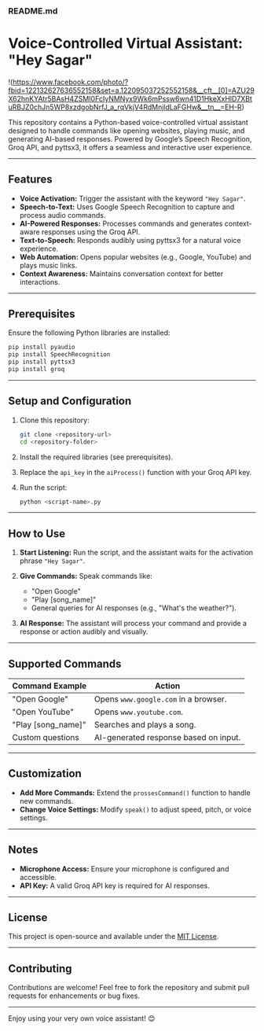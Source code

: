 ### README.md

# Voice-Controlled Virtual Assistant: "Hey Sagar"

!(https://www.facebook.com/photo/?fbid=122132627636552158&set=a.122095037252552158&__cft__[0]=AZU29X62hnKYAtr5BAsH4ZSMI0FcIyNMNyx9Wk6mPssw6wn41D1HkeXxHlD7XBtuRBJZ0chJn5WP8xzdgobNrfJ_a_rqVkjV4RdMnjldLaFGHw&__tn__=EH-R)

This repository contains a Python-based voice-controlled virtual assistant designed to handle commands like opening websites, playing music, and generating AI-based responses. Powered by Google’s Speech Recognition, Groq API, and pyttsx3, it offers a seamless and interactive user experience.  

---

## Features  
- **Voice Activation:** Trigger the assistant with the keyword `"Hey Sagar"`.  
- **Speech-to-Text:** Uses Google Speech Recognition to capture and process audio commands.  
- **AI-Powered Responses:** Processes commands and generates context-aware responses using the Groq API.  
- **Text-to-Speech:** Responds audibly using pyttsx3 for a natural voice experience.  
- **Web Automation:** Opens popular websites (e.g., Google, YouTube) and plays music links.  
- **Context Awareness:** Maintains conversation context for better interactions.  

---

## Prerequisites  

Ensure the following Python libraries are installed:  
```bash  
pip install pyaudio  
pip install SpeechRecognition  
pip install pyttsx3  
pip install groq  
```  

---

## Setup and Configuration  

1. Clone this repository:  
   ```bash  
   git clone <repository-url>  
   cd <repository-folder>  
   ```  

2. Install the required libraries (see prerequisites).  

3. Replace the `api_key` in the `aiProcess()` function with your Groq API key.  

4. Run the script:  
   ```bash  
   python <script-name>.py  
   ```  

---

## How to Use  

1. **Start Listening:** Run the script, and the assistant waits for the activation phrase `"Hey Sagar"`.  

2. **Give Commands:** Speak commands like:  
   - "Open Google"  
   - "Play [song_name]"  
   - General queries for AI responses (e.g., "What's the weather?").  

3. **AI Response:** The assistant will process your command and provide a response or action audibly and visually.  

---

## Supported Commands  

| Command Example       | Action                        |  
|------------------------|-------------------------------|  
| "Open Google"          | Opens `www.google.com` in a browser. |  
| "Open YouTube"         | Opens `www.youtube.com`.     |  
| "Play [song_name]"     | Searches and plays a song.   |  
| Custom questions       | AI-generated response based on input. |  

---

## Customization  

- **Add More Commands:** Extend the `prossesCommand()` function to handle new commands.  
- **Change Voice Settings:** Modify `speak()` to adjust speed, pitch, or voice settings.  

---

## Notes  

- **Microphone Access:** Ensure your microphone is configured and accessible.  
- **API Key:** A valid Groq API key is required for AI responses.  

---

## License  

This project is open-source and available under the [MIT License](LICENSE).  

---

## Contributing  

Contributions are welcome! Feel free to fork the repository and submit pull requests for enhancements or bug fixes.  

---

Enjoy using your very own voice assistant! 😊
